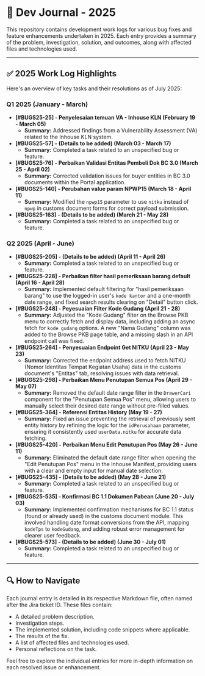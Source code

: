 # 🚀 Dev Journal - 2025

This repository contains development work logs for various bug fixes and feature enhancements undertaken in 2025. Each entry provides a summary of the problem, investigation, solution, and outcomes, along with affected files and technologies used.

---

## ✅ 2025 Work Log Highlights

Here's an overview of key tasks and their resolutions as of July 2025:

### Q1 2025 (January - March)

* **[#BUGS25-25] - Penyelesaian temuan VA - Inhouse KLN (February 19 - March 05)**
    * **Summary:** Addressed findings from a Vulnerability Assessment (VA) related to the Inhouse KLN system.
* **[#BUGS25-57] - (Details to be added) (March 03 - March 17)**
    * **Summary:** Completed a task related to an unspecified bug or feature.
* **[#BUGS25-76] - Perbaikan Validasi Entitas Pembeli Dok BC 3.0 (March 25 - April 02)**
    * **Summary:** Corrected validation issues for buyer entities in BC 3.0 documents within the Portal application.
* **[#BUGS25-140] - Perubahan value param NPWP15 (March 18 - April 11)**
    * **Summary:** Modified the `npwp15` parameter to use `nitku` instead of `npwp` in customs document forms for correct payload submission.
* **[#BUGS25-163] - (Details to be added) (March 21 - May 28)**
    * **Summary:** Completed a task related to an unspecified bug or feature.

### Q2 2025 (April - June)

* **[#BUGS25-205] - (Details to be added) (April 11 - April 26)**
    * **Summary:** Completed a task related to an unspecified bug or feature.
* **[#BUGS25-228] - Perbaikan filter hasil pemeriksaan barang default (April 16 - April 28)**
    * **Summary:** Implemented default filtering for "hasil pemeriksaan barang" to use the logged-in user's `kode kantor` and a one-month date range, and fixed search results clearing on "Detail" button click.
* **[#BUGS25-248] - Peyesuaian Filter Kode Gudang (April 21 - 28)**
    * **Summary:** Adjusted the "Kode Gudang" filter on the Browse PKB menu to correctly fetch and display data, including adding an async fetch for `kode gudang` options. A new "Nama Gudang" column was added to the Browse PKB page table, and a missing slash in an API endpoint call was fixed.
* **[#BUGS25-264] - Penyesuaian Endpoint Get NITKU (April 23 - May 23)**
    * **Summary:** Corrected the endpoint address used to fetch NITKU (Nomor Identitas Tempat Kegiatan Usaha) data in the customs document's "Entitas" tab, resolving issues with data retrieval.
* **[#BUGS25-298] - Perbaikan Menu Penutupan Semua Pos (April 29 - May 07)**
    * **Summary:** Removed the default date range filter in the `DrawerCari` component for the "Penutupan Semua Pos" menu, allowing users to manually select their desired date range without pre-filled values.
* **[#BUGS25-364] - Referensi Entitas History (May 19 - 27)**
    * **Summary:** Fixed an issue preventing the retrieval of previously sent entity history by refining the logic for the `idPerusahaan` parameter, ensuring it consistently used `userData.nitku` for accurate data fetching.
* **[#BUGS25-420] - Perbaikan Menu Edit Penutupan Pos (May 26 - June 11)**
    * **Summary:** Eliminated the default date range filter when opening the "Edit Penutupan Pos" menu in the Inhouse Manifest, providing users with a clear and empty input for manual date selection.
* **[#BUGS25-435] - (Details to be added) (May 28 - June 21)**
    * **Summary:** Completed a task related to an unspecified bug or feature.
* **[#BUGS25-535] - Konfirmasi BC 1.1 Dokumen Pabean (June 20 - July 03)**
    * **Summary:** Implemented confirmation mechanisms for BC 1.1 status (found or already used) in the customs document module. This involved handling date format conversions from the API, mapping `kodeTps` to `kodeGudang`, and adding robust error management for clearer user feedback.
* **[#BUGS25-573] - (Details to be added) (June 30 - July 01)**
    * **Summary:** Completed a task related to an unspecified bug or feature.

---

## 🔍 How to Navigate

Each journal entry is detailed in its respective Markdown file, often named after the Jira ticket ID. These files contain:

* A detailed problem description.
* Investigation steps.
* The implemented solution, including code snippets where applicable.
* The results of the fix.
* A list of affected files and technologies used.
* Personal reflections on the task.

Feel free to explore the individual entries for more in-depth information on each resolved issue or enhancement.
